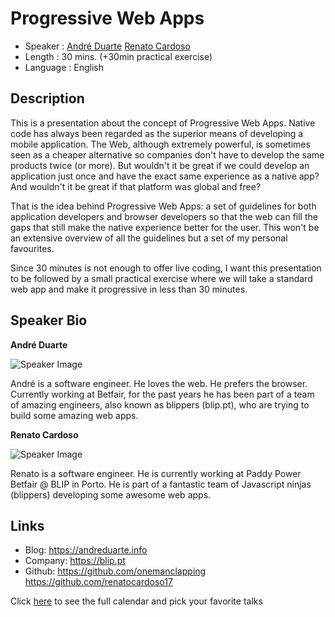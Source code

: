 Progressive Web Apps
========================

* Speaker   : [André Duarte](https://pixels.camp/onemanclapping) [Renato Cardoso](https://pixels.camp/renatocardoso17)
* Length    : 30 mins. (+30min practical exercise)
* Language  : English

Description
-----------

This is a presentation about the concept of Progressive Web Apps. Native code has always been regarded as the superior means of developing a mobile application. The Web, although extremely powerful, is sometimes seen as a cheaper alternative so companies don't have to develop the same products twice (or more). But wouldn't it be great if we could develop an application just once and have the exact same experience as a native app? And wouldn't it be great if that platform was global and free?

That is the idea behind Progressive Web Apps: a set of guidelines for both application developers and browser developers so that the web can fill the gaps that still make the native experience better for the user. This won't be an extensive overview of all the guidelines but a set of my personal favourites.

Since 30 minutes is not enough to offer live coding, I want this presentation to be followed by a small practical exercise where we will take a standard web app and make it progressive in less than 30 minutes.

Speaker Bio
-----------

**André Duarte**

![Speaker Image](https://avatars0.githubusercontent.com/u/3946510?v=4&s=460)

André is a software engineer. He loves the web. He prefers the browser. Currently working at Betfair, for the past years he has been part of a team of amazing engineers, also known as blippers (blip.pt), who are trying to build some amazing web apps.

**Renato Cardoso**

![Speaker Image](https://avatars2.githubusercontent.com/u/20254061?v=4s=460)

Renato is a software engineer. He is currently working at Paddy Power Betfair @ BLIP in Porto. He is part of a fantastic team of Javascript ninjas (blippers) developing some awesome web apps.

Links
-----

* Blog: https://andreduarte.info
* Company: https://blip.pt
* Github: https://github.com/onemanclapping https://github.com/renatocardoso17

Click [here][1] to see the full calendar and pick your favorite talks

[1]: https://pixels.camp/schedule/
